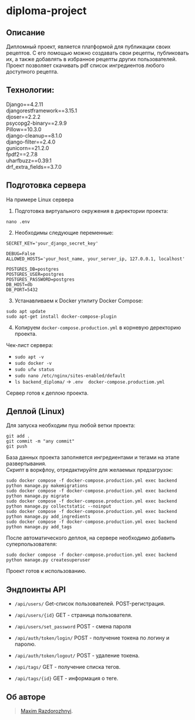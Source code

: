 # diploma-project 

## Описание
Дипломный проект, является платформой для публикации своих рецептов. С его помощью можно создавать свои рецепты, публиковать их, а также добавлять в избранное рецепты других пользователей. Проект позволяет скачивать pdf список ингредиентов любого доступного рецепта.

## **Технологии:**

Django==4.2.11  
djangorestframework==3.15.1  
djoser==2.2.2  
psycopg2-binary==2.9.9  
Pillow==10.3.0  
django-cleanup==8.1.0  
django-filter==2.4.0  
gunicorn==21.2.0  
fpdf2==2.7.8  
uharfbuzz==0.39.1  
drf_extra_fields==3.7.0  

## Подготовка сервера
На примере Linux сервера

1. Подготовка виртуального окружения в директории проекта:
```
nano .env
```

2. Необходимы следующие переменные:
```nano
SECRET_KEY='your_django_secret_key'

DEBUG=False
ALLOWED_HOSTS='your_host_name, your_server_ip, 127.0.0.1, localhost'

POSTGRES_DB=postgres
POSTGRES_USER=postgres
POSTGRES_PASSWORD=postgres
DB_HOST=db
DB_PORT=5432
```

3. Устанавливаем к Docker утилиту Docker Compose:
```
sudo apt update
sudo apt-get install docker-compose-plugin 
```

4. Копируем `docker-compose.production.yml` в корневую деректорию проекта.

Чек-лист сервера:  
- ```sudo apt -v```  
- ```sudo docker -v```  
- ```sudo ufw status```  
- ```sudo nano /etc/nginx/sites-enabled/default```    
- ```ls backend_diploma/``` -> ```.env  docker-compose.productiom.yml```  

Сервер готов к деплою проекта.

## Деплой (Linux)  

Для запуска необходим пуш любой ветки проекта:  
```
git add .
git commit -m "any commit"
git push
```

База данных проекта заполняется ингредиентами и тегами на этапе развертывания.  
Скрипт в воркфлоу, отредактируйте для желаемых предзагрузок:  
```
sudo docker compose -f docker-compose.production.yml exec backend python manage.py makemigrations
sudo docker compose -f docker-compose.production.yml exec backend python manage.py migrate
sudo docker compose -f docker-compose.production.yml exec backend python manage.py collectstatic --noinput
sudo docker compose -f docker-compose.production.yml exec backend python manage.py add_ingredients
sudo docker compose -f docker-compose.production.yml exec backend python manage.py add_tags
```  

После автоматического деплоя, на сервере необходимо добавить суперпользователя:  
```
sudo docker compose -f docker-compose.production.yml exec backend python manage.py createsuperuser
```

Проект готов к использованию.

## Эндпоинты API

* ```/api/users/```  Get-список пользователей. POST-регистрация.

* ```/api/users/{id}``` GET - страница пользователя. 

* ```/api/users/set_password``` POST - смена пароля

* ```/api/auth/token/login/``` POST - получение токена по логину и паролю.

* ```/api/auth/token/logout/``` POST - удаление токена. 

* ```/api/tags/``` GET - получение списка тегов.

* ```/api/tags/{id}``` GET - информация о теге.


## Об авторе
>[Maxim Razdorozhnyi](https://github.com/rmv9).
